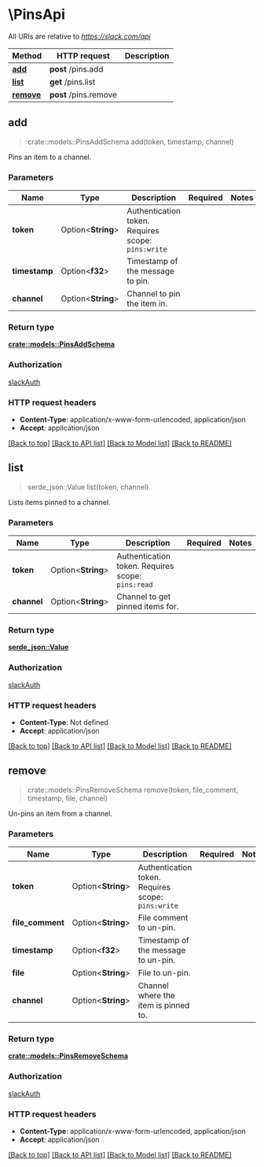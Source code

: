 # \PinsApi

All URIs are relative to *https://slack.com/api*

Method | HTTP request | Description
------------- | ------------- | -------------
[**add**](PinsApi.md#add) | **post** /pins.add | 
[**list**](PinsApi.md#list) | **get** /pins.list | 
[**remove**](PinsApi.md#remove) | **post** /pins.remove | 



## add

> crate::models::PinsAddSchema add(token, timestamp, channel)


Pins an item to a channel.

### Parameters


Name | Type | Description  | Required | Notes
------------- | ------------- | ------------- | ------------- | -------------
**token** | Option<**String**> | Authentication token. Requires scope: `pins:write` |  |
**timestamp** | Option<**f32**> | Timestamp of the message to pin. |  |
**channel** | Option<**String**> | Channel to pin the item in. |  |

### Return type

[**crate::models::PinsAddSchema**](pins_add_schema.md)

### Authorization

[slackAuth](../README.md#slackAuth)

### HTTP request headers

- **Content-Type**: application/x-www-form-urlencoded, application/json
- **Accept**: application/json

[[Back to top]](#) [[Back to API list]](../README.md#documentation-for-api-endpoints) [[Back to Model list]](../README.md#documentation-for-models) [[Back to README]](../README.md)


## list

> serde_json::Value list(token, channel)


Lists items pinned to a channel.

### Parameters


Name | Type | Description  | Required | Notes
------------- | ------------- | ------------- | ------------- | -------------
**token** | Option<**String**> | Authentication token. Requires scope: `pins:read` |  |
**channel** | Option<**String**> | Channel to get pinned items for. |  |

### Return type

[**serde_json::Value**](serde_json::Value.md)

### Authorization

[slackAuth](../README.md#slackAuth)

### HTTP request headers

- **Content-Type**: Not defined
- **Accept**: application/json

[[Back to top]](#) [[Back to API list]](../README.md#documentation-for-api-endpoints) [[Back to Model list]](../README.md#documentation-for-models) [[Back to README]](../README.md)


## remove

> crate::models::PinsRemoveSchema remove(token, file_comment, timestamp, file, channel)


Un-pins an item from a channel.

### Parameters


Name | Type | Description  | Required | Notes
------------- | ------------- | ------------- | ------------- | -------------
**token** | Option<**String**> | Authentication token. Requires scope: `pins:write` |  |
**file_comment** | Option<**String**> | File comment to un-pin. |  |
**timestamp** | Option<**f32**> | Timestamp of the message to un-pin. |  |
**file** | Option<**String**> | File to un-pin. |  |
**channel** | Option<**String**> | Channel where the item is pinned to. |  |

### Return type

[**crate::models::PinsRemoveSchema**](pins_remove_schema.md)

### Authorization

[slackAuth](../README.md#slackAuth)

### HTTP request headers

- **Content-Type**: application/x-www-form-urlencoded, application/json
- **Accept**: application/json

[[Back to top]](#) [[Back to API list]](../README.md#documentation-for-api-endpoints) [[Back to Model list]](../README.md#documentation-for-models) [[Back to README]](../README.md)

